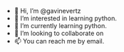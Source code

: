 - 👋 Hi, I’m @gavinevertz
- 👀 I’m interested in learning python.
- 🌱 I’m currently learning python.
- 💞️ I’m looking to collaborate on 
- 📫 You can reach me by email.

<!---
gavinevertz/gavinevertz is a ✨ special ✨ repository because its `README.md` (this file) appears on your GitHub profile.
You can click the Preview link to take a look at your changes.
--->

